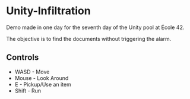 # Unity-Infiltration
Demo made in one day for the seventh day of the Unity pool at École 42.

The objective is to find the documents without triggering the alarm.

## Controls
- WASD  -  Move
- Mouse -  Look Around
- E     -  Pickup/Use an item
- Shift -  Run
